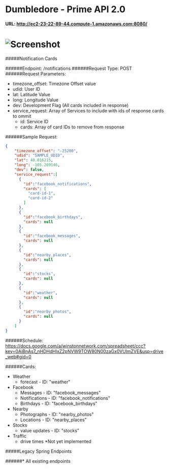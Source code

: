 Dumbledore - Prime API 2.0
==========

#### URL: http://ec2-23-22-89-44.compute-1.amazonaws.com:8080/


# ![Screenshot](http://static.fjcdn.com/gifs/Every_d28684_2645501.gif)



#####Notification Cards

######Endpoint: /notifications
######Request Type: POST
######Request Parameters: 
 - timezone_offset: Timezone Offset value
 - udid: User ID
 - lat: Latitude Value
 - long: Longitude Value
 - dev: Development Flag (All cards included in response)
 - service_request: Array of Services to include with ids of response cards to ommit
   - id: Service ID
   - cards: Array of card IDs to remove from response

######Sample Request:
```json
{
    "timezone_offset": "-25200",
    "udid": "SAMPLE_UDID",
    "lat": 40.016215,
    "long": -105.269146,
    "dev": false,
    "service_request":[
      {
        "id":"facebook_notifications",
        "cards": [
          "card-id-1",
          "card-id-2"
        ]
      },
      {
        "id":"facebook_birthdays",
        "cards": null
      },
      {
        "id":"facebook_messages",
        "cards": null
      },
      {
        "id":"nearby_places",
        "cards": null
      },
      {
        "id":"stocks",
        "cards": null
      },
      {
        "id":"weather",
        "cards": null
      },
      {
        "id":"nearby_photos",
        "cards": null
      }
    ]
}
```

######Schedule:
https://docs.google.com/a/winstonnetwork.com/spreadsheet/ccc?key=0AiBnAs7_nHDHdHlxZ2pNVW9TOW80N00zaGx0VUlmZVE&usp=drive_web#gid=0

######Cards: 
 - Weather
   - forecast - ID: "weather"
 - Facebook
   - Messages - ID: "facebook_messages"
   - Notifications - ID: "facebook_notifications"
   - Birthdays - ID: "facebook_birthdays"
 - Nearby
   - Photographs - ID: "nearby_photos"
   - Locations - ID: "nearby_places"
 - Stocks
   - value updates - ID: "stocks"
 - Traffic
   - drive times *Not yet implemented

   
#####Legacy Spring Endpoints

######* All existing endpoints
